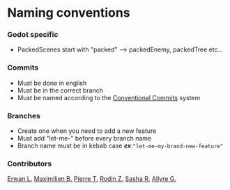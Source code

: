 # Naming conventions

### Godot specific

- PackedScenes start with "packed" --> packedEnemy, packedTree etc...

### Commits

- Must be done in english
- Must be in the correct branch
- Must be named according to the [Conventional Commits](https://www.conventionalcommits.org/en/v1.0.0/) system 

### Branches

- Create one when you need to add a new feature
- Must add "let-me-" before every branch name
- Branch name must be in kebab case ***ex***:`"let-me-my-brand-new-feature"`

### Contributors

[Erwan L.](https://github.com/LaLoutreCosmique)
[Maximilien B.](https://github.com/Maxodie)
[Pierre T.](https://github.com/Porolito)
[Rodin Z.](https://github.com/DoritoTheChips)
[Sasha R.](https://github.com/notpatern)
[Allyre G.](https://github.com/Eryllaaa)
